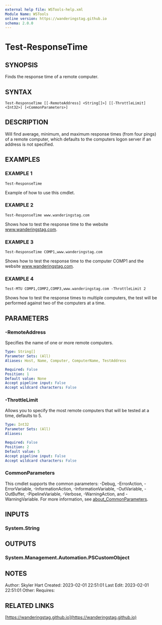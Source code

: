 ```yaml
---
external help file: WSTools-help.xml
Module Name: WSTools
online version: https://wanderingstag.github.io
schema: 2.0.0
---
```


# Test-ResponseTime

## SYNOPSIS
Finds the response time of a remote computer.

## SYNTAX

```
Test-ResponseTime [[-RemoteAddress] <String[]>] [[-ThrottleLimit] <Int32>] [<CommonParameters>]
```

## DESCRIPTION
Will find average, minimum, and maximum response times (from four pings) of a remote computer, which defaults to the computers logon server if an address is not specified.

## EXAMPLES

### EXAMPLE 1
```
Test-ResponseTime
```

Example of how to use this cmdlet.

### EXAMPLE 2
```
Test-ResponseTime www.wanderingstag.com
```

Shows how to test the response time to the website www.wanderingstag.com.

### EXAMPLE 3
```
Test-ResponseTime COMP1,www.wanderingstag.com
```

Shows how to test the response time to the computer COMP1 and the website www.wanderingstag.com.

### EXAMPLE 4
```
Test-MTU COMP1,COMP2,COMP3,www.wanderingstag.com -ThrottleLimit 2
```

Shows how to test the response times to multiple computers, the test will be performed against two of the computers at a time.

## PARAMETERS

### -RemoteAddress
Specifies the name of one or more remote computers.

```yaml
Type: String[]
Parameter Sets: (All)
Aliases: Host, Name, Computer, ComputerName, TestAddress

Required: False
Position: 1
Default value: None
Accept pipeline input: False
Accept wildcard characters: False
```

### -ThrottleLimit
Allows you to specify the most remote computers that will be tested at a time, defaults to 5.

```yaml
Type: Int32
Parameter Sets: (All)
Aliases:

Required: False
Position: 2
Default value: 5
Accept pipeline input: False
Accept wildcard characters: False
```

### CommonParameters
This cmdlet supports the common parameters: -Debug, -ErrorAction, -ErrorVariable, -InformationAction, -InformationVariable, -OutVariable, -OutBuffer, -PipelineVariable, -Verbose, -WarningAction, and -WarningVariable. For more information, see [about_CommonParameters](http://go.microsoft.com/fwlink/?LinkID=113216).

## INPUTS

### System.String
## OUTPUTS

### System.Management.Automation.PSCustomObject
## NOTES
Author: Skyler Hart
Created: 2023-02-01 22:51:01
Last Edit: 2023-02-01 22:51:01
Other:
Requires:

## RELATED LINKS

[https://wanderingstag.github.io](https://wanderingstag.github.io)

